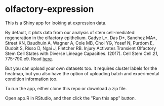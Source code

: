 # olfactory-expression

This is a Shiny app for looking at expression data. 

By default, it plots data from 
our analysis of stem cell-mediated regeneration in the olfactory epithelium.
Gadye L*, Das D*, Sanchez MA*, Street KN, Baudhuin A, Wagner A, Cole MB, Choi YG, Yosef N, Purdom E, Dudoit S, Risso D, Ngai J, Fletcher RB. Injury Activates Transient Olfactory Stem Cell States with Diverse Lineage Capacities. (2017). Cell Stem Cell _21_, 775-790.e9.
Read [here](https://doi.org/10.1016/j.stem.2017.10.014).

But you can upload your own datasets too. It requires cluster labels for the heatmap, but you also have the option of uploading batch and experimental condition information too.

To run the app, either clone this repo or download a zip file.

Open app.R in RStudio, and then click the "Run this app" button.
